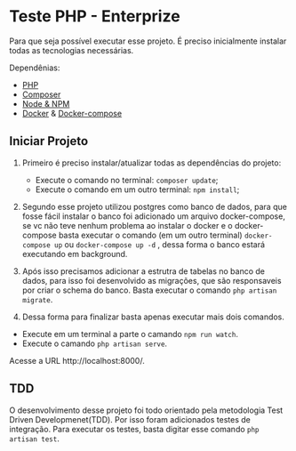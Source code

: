 # Teste PHP - Enterprize

Para que seja possível executar esse projeto. É preciso inicialmente instalar todas as tecnologias necessárias.

Dependênias:
 - [PHP](https://www.php.net/)
 - [Composer](https://getcomposer.org/) 
 - [Node & NPM](https://nodejs.org/en/)
 - [Docker](https://docs.docker.com/engine/install/) & [Docker-compose](https://docs.docker.com/compose/install/)

## Iniciar Projeto

1. Primeiro é preciso instalar/atualizar todas as dependências do projeto:
    - Execute o comando no terminal: ```composer update```;
    - Execute o comando em um outro terminal: ``` npm install ```;
2. Segundo esse projeto utilizou postgres como banco de dados, para que fosse fácil 
instalar o banco foi adicionado um arquivo docker-compose, se vc não teve nenhum problema 
ao instalar o docker e o docker-compose basta executar o comando (em um outro terminal) 
``` docker-compose up ``` ou ```docker-compose up -d``` , dessa forma o banco estará 
executando em background. 

3. Após isso precisamos adicionar a estrutra de tabelas no banco de dados, para isso foi desenvolvido
as migrações, que são responsaveis por criar o schema do banco. Basta executar o comando 
```php artisan migrate```.

4. Dessa forma para finalizar basta apenas executar mais dois comandos.
 - Execute em um terminal a parte o camando ```npm run watch```.
 - Execute o camando ```php artisan serve```.
 
 Acesse a URL http://localhost:8000/.
 
 
 
 ## TDD
 
 O desenvolvimento desse projeto foi todo orientado pela metodologia Test Driven Developmenet(TDD). Por
  isso foram adicionados testes de integração. Para executar os testes, basta digitar esse comando
   ```php artisan test```.
